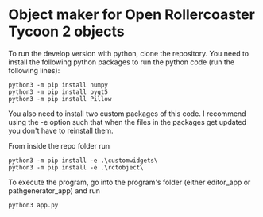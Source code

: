 # Object maker for Open Rollercoaster Tycoon 2 objects

To run the develop version with python, clone the repository. You need to install the following python packages to run the python code (run the following lines):

```
python3 -m pip install numpy 
python3 -m pip install pyqt5 
python3 -m pip install Pillow
```

You also need to install two custom packages of this code. I recommend using the -e option such that when the files in the packages get updated you don't have to reinstall them.

From inside the repo folder run

```
python3 -m pip install -e .\customwidgets\
python3 -m pip install -e .\rctobject\
```

To execute the program, go into the program's folder (either editor_app or pathgenerator_app) and run

```
python3 app.py
```







